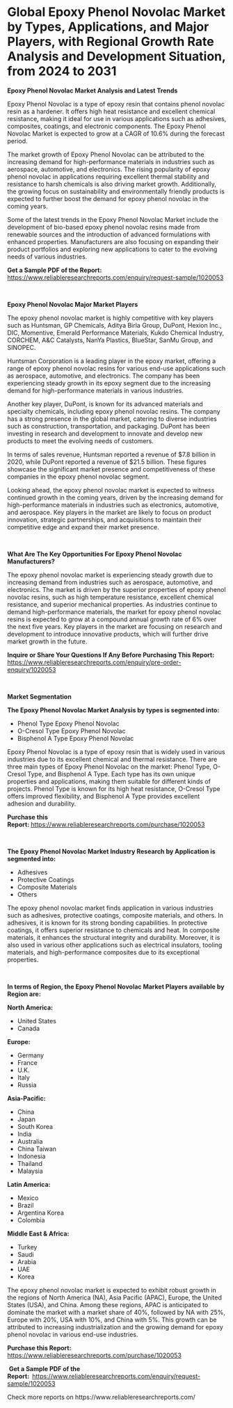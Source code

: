 <p><h1>Global Epoxy Phenol Novolac Market by Types, Applications, and Major Players, with Regional Growth Rate Analysis and Development Situation, from 2024 to 2031</h1></p><p><strong>Epoxy Phenol Novolac Market Analysis and Latest Trends</strong></p>
<p><p>Epoxy Phenol Novolac is a type of epoxy resin that contains phenol novolac resin as a hardener. It offers high heat resistance and excellent chemical resistance, making it ideal for use in various applications such as adhesives, composites, coatings, and electronic components. The Epoxy Phenol Novolac Market is expected to grow at a CAGR of 10.6% during the forecast period.</p><p>The market growth of Epoxy Phenol Novolac can be attributed to the increasing demand for high-performance materials in industries such as aerospace, automotive, and electronics. The rising popularity of epoxy phenol novolac in applications requiring excellent thermal stability and resistance to harsh chemicals is also driving market growth. Additionally, the growing focus on sustainability and environmentally friendly products is expected to further boost the demand for epoxy phenol novolac in the coming years.</p><p>Some of the latest trends in the Epoxy Phenol Novolac Market include the development of bio-based epoxy phenol novolac resins made from renewable sources and the introduction of advanced formulations with enhanced properties. Manufacturers are also focusing on expanding their product portfolios and exploring new applications to cater to the evolving needs of various industries.</p></p>
<p><strong>Get a Sample PDF of the Report:&nbsp;</strong> <a href="https://www.reliableresearchreports.com/enquiry/request-sample/1020053">https://www.reliableresearchreports.com/enquiry/request-sample/1020053</a></p>
<p>&nbsp;</p>
<p><strong>Epoxy Phenol Novolac Major Market Players</strong></p>
<p><p>The epoxy phenol novolac market is highly competitive with key players such as Huntsman, GP Chemicals, Aditya Birla Group, DuPont, Hexion Inc., DIC, Momentive, Emerald Performance Materials, Kukdo Chemical Industry, CORCHEM, A&C Catalysts, NanYa Plastics, BlueStar, SanMu Group, and SINOPEC.</p><p>Huntsman Corporation is a leading player in the epoxy market, offering a range of epoxy phenol novolac resins for various end-use applications such as aerospace, automotive, and electronics. The company has been experiencing steady growth in its epoxy segment due to the increasing demand for high-performance materials in various industries.</p><p>Another key player, DuPont, is known for its advanced materials and specialty chemicals, including epoxy phenol novolac resins. The company has a strong presence in the global market, catering to diverse industries such as construction, transportation, and packaging. DuPont has been investing in research and development to innovate and develop new products to meet the evolving needs of customers.</p><p>In terms of sales revenue, Huntsman reported a revenue of $7.8 billion in 2020, while DuPont reported a revenue of $21.5 billion. These figures showcase the significant market presence and competitiveness of these companies in the epoxy phenol novolac segment.</p><p>Looking ahead, the epoxy phenol novolac market is expected to witness continued growth in the coming years, driven by the increasing demand for high-performance materials in industries such as electronics, automotive, and aerospace. Key players in the market are likely to focus on product innovation, strategic partnerships, and acquisitions to maintain their competitive edge and expand their market presence.</p></p>
<p>&nbsp;</p>
<p><strong>What Are The Key Opportunities For Epoxy Phenol Novolac Manufacturers?</strong></p>
<p><p>The epoxy phenol novolac market is experiencing steady growth due to increasing demand from industries such as aerospace, automotive, and electronics. The market is driven by the superior properties of epoxy phenol novolac resins, such as high temperature resistance, excellent chemical resistance, and superior mechanical properties. As industries continue to demand high-performance materials, the market for epoxy phenol novolac resins is expected to grow at a compound annual growth rate of 6% over the next five years. Key players in the market are focusing on research and development to introduce innovative products, which will further drive market growth in the future.</p></p>
<p><strong>Inquire or Share Your Questions If Any Before Purchasing This Report:</strong> <a href="https://www.reliableresearchreports.com/enquiry/pre-order-enquiry/1020053">https://www.reliableresearchreports.com/enquiry/pre-order-enquiry/1020053</a></p>
<p>&nbsp;</p>
<p><strong>Market Segmentation</strong></p>
<p><strong>The Epoxy Phenol Novolac Market Analysis by types is segmented into:</strong></p>
<p><ul><li>Phenol Type Epoxy Phenol Novolac</li><li>O-Cresol Type Epoxy Phenol Novolac</li><li>Bisphenol A Type Epoxy Phenol Novolac</li></ul></p>
<p><p>Epoxy Phenol Novolac is a type of epoxy resin that is widely used in various industries due to its excellent chemical and thermal resistance. There are three main types of Epoxy Phenol Novolac on the market: Phenol Type, O-Cresol Type, and Bisphenol A Type. Each type has its own unique properties and applications, making them suitable for different kinds of projects. Phenol Type is known for its high heat resistance, O-Cresol Type offers improved flexibility, and Bisphenol A Type provides excellent adhesion and durability.</p></p>
<p><strong>Purchase this Report:&nbsp;</strong><a href="https://www.reliableresearchreports.com/purchase/1020053">https://www.reliableresearchreports.com/purchase/1020053</a></p>
<p>&nbsp;</p>
<p><strong>The Epoxy Phenol Novolac Market Industry Research by Application is segmented into:</strong></p>
<p><ul><li>Adhesives</li><li>Protective Coatings</li><li>Composite Materials</li><li>Others</li></ul></p>
<p><p>The epoxy phenol novolac market finds application in various industries such as adhesives, protective coatings, composite materials, and others. In adhesives, it is known for its strong bonding capabilities. In protective coatings, it offers superior resistance to chemicals and heat. In composite materials, it enhances the structural integrity and durability. Moreover, it is also used in various other applications such as electrical insulators, tooling materials, and high-performance composites due to its exceptional properties.</p></p>
<p>&nbsp;</p>
<p><strong>In terms of Region, the Epoxy Phenol Novolac Market Players available by Region are:</strong></p>
<p>
    <p> <strong> North America: </strong>
        <ul>
            <li>United States</li>
            <li>Canada</li>
        </ul>
        </p> 
    <p> <strong> Europe: </strong>
        <ul>
            <li>Germany</li>
            <li>France</li>
            <li>U.K.</li>
            <li>Italy</li>
            <li>Russia</li>
        </ul>
        </p> 
    <p> <strong> Asia-Pacific: </strong>
        <ul>
            <li>China</li>
            <li>Japan</li>
            <li>South Korea</li>
            <li>India</li>
            <li>Australia</li>
            <li>China Taiwan</li>
            <li>Indonesia</li>
            <li>Thailand</li>
            <li>Malaysia</li>
        </ul>
        </p> 
    <p> <strong> Latin America: </strong>
        <ul>
            <li>Mexico</li>
            <li>Brazil</li>
            <li>Argentina Korea</li>
            <li>Colombia</li>
        </ul>
        </p> 
    <p> <strong> Middle East & Africa: </strong>
        <ul>
            <li>Turkey</li>
            <li>Saudi</li>
            <li>Arabia</li>
            <li>UAE</li>
            <li>Korea</li>
        </ul>
    </p>
    </p>
<p><p>The epoxy phenol novolac market is expected to exhibit robust growth in the regions of North America (NA), Asia Pacific (APAC), Europe, the United States (USA), and China. Among these regions, APAC is anticipated to dominate the market with a market share of 40%, followed by NA with 25%, Europe with 20%, USA with 10%, and China with 5%. This growth can be attributed to increasing industrialization and the growing demand for epoxy phenol novolac in various end-use industries.</p></p>
<p><strong>Purchase this Report: </strong><a href="https://www.reliableresearchreports.com/purchase/1020053">https://www.reliableresearchreports.com/purchase/1020053</a></p>
<p>&nbsp;<strong>Get a Sample PDF of the Report:&nbsp;&nbsp;</strong><a href="https://www.reliableresearchreports.com/enquiry/request-sample/1020053">https://www.reliableresearchreports.com/enquiry/request-sample/1020053</a></p>
<p><strong></strong></p>
<p>Check more reports on https://www.reliableresearchreports.com/</p>